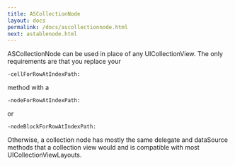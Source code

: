 ```yaml
---
title: ASCollectionNode
layout: docs
permalink: /docs/ascollectionnode.html
next: astablenode.html
---
```


ASCollectionNode can be used in place of any UICollectionView.  The only requirements are that you replace your 

<code>-cellForRowAtIndexPath:</code> 

method with a 

<code>-nodeForRowAtIndexPath:</code> 

or

<code>-nodeBlockForRowAtIndexPath:</code>

Otherwise, a collection node has mostly the same delegate and dataSource methods that a collection view would and is compatible with most UICollectionViewLayouts.

